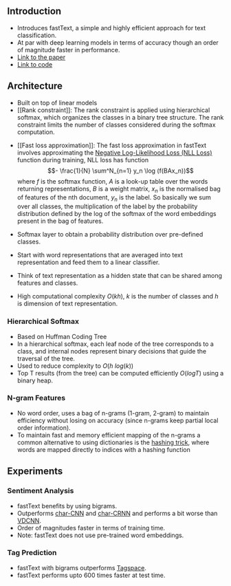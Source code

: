 ## Introduction
* Introduces fastText, a simple and highly efficient approach for text classification.
* At par with deep learning models in terms of accuracy though an order of magnitude faster in performance. 
* [Link to the paper](http://arxiv.org/abs/1607.01759v3)
* [Link to code](https://github.com/facebookresearch/fastText)

## Architecture

* Built on top of linear models 
* [[Rank constraint]]: The rank constraint is applied using hierarchical softmax, which organizes the classes in a binary tree structure. The rank constraint limits the number of classes considered during the softmax computation.

- [[Fast loss approximation]]: The fast loss approximation in fastText involves approximating the [Negative Log-Likelihood Loss (NLL Loss)](https://towardsdatascience.com/cross-entropy-negative-log-likelihood-and-all-that-jazz-47a95bd2e81) function during training, NLL loss has function $$- \frac{1}{N} \sum^N_{n=1} y_n \log (f(BAx_n))$$ where $f$ is the softmax function, $A$ is a look-up table over the words returning representations, $B$ is a weight matrix, $x_n$ is the normalised bag of features of the nth document, $y_n$ is the label. So basically we sum over all classes, the multiplication of the label by the probability distribution defined by the log of the softmax of the word embeddings present in the bag of features.
* Softmax layer to obtain a probability distribution over pre-defined classes.

* Start with word representations that are averaged into text representation and feed them to a linear classifier.
* Think of text representation as a hidden state that can be shared among features and classes.
* High computational complexity $O(kh)$, $k$ is the number of classes and $h$ is dimension of text representation.

### Hierarchical Softmax

* Based on Huffman Coding Tree
*  In a hierarchical softmax, each leaf node of the tree corresponds to a class, and internal nodes represent binary decisions that guide the traversal of the tree.
* Used to reduce complexity to $O(h \ log(k))$
* Top T results (from the tree) can be computed efficiently $O(logT)$ using a binary heap.

### N-gram Features
* No word order, uses a bag of n-grams (1-gram, 2-gram) to maintain efficiency without losing on accuracy (since n-grams keep partial local order information).
* To maintain fast and memory efficient mapping of the n-grams a common alternative to using dictionaries is the [hashing trick](https://arxiv.org/pdf/0902.2206.pdf), where words are mapped directly to indices with a hashing function

## Experiments

### Sentiment Analysis

* fastText benefits by using bigrams.
* Outperforms [char-CNN](http://arxiv.org/abs/1502.01710v5) and [char-CRNN](http://arxiv.org/abs/1602.00367v1) and performs a bit worse than [VDCNN](http://arxiv.org/abs/1606.01781v1).
* Order of magnitudes faster in terms of training time.
* Note: fastText does not use pre-trained word embeddings.

### Tag Prediction

* fastText with bigrams outperforms [Tagspace](http://emnlp2014.org/papers/pdf/EMNLP2014194.pdf).
* fastText performs upto 600 times faster at test time.
